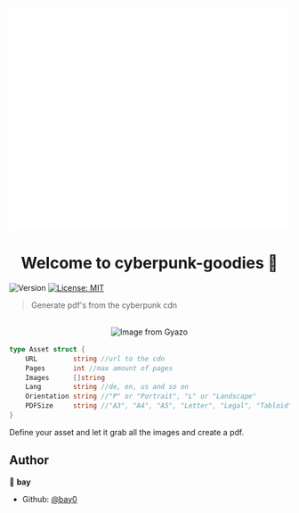 <div align="center">
	<br>
		<img src="header.svg" width="800" height="400" />
	<br>
</div>

<h1 align="center">Welcome to cyberpunk-goodies 👋</h1>
<p>
  <img alt="Version" src="https://img.shields.io/badge/version-1.0.0-blue.svg?cacheSeconds=2592000" />
  <a href="#" target="_blank">
    <img alt="License: MIT" src="https://img.shields.io/badge/License-MIT-yellow.svg" />
  </a>
</p>

> Generate pdf's from the cyberpunk cdn

<div align="center">
	<br>
		<img src="https://i.gyazo.com/38714ff086a53f232b16396bdcd2bc52.gif" alt="Image from Gyazo" width="960"/>
	<br>
</div>

```go 
type Asset struct {
	URL         string //url to the cdn
	Pages       int //max amount of pages
	Images      []string
	Lang        string //de, en, us and so on
	Orientation string //"P" or "Portrait", "L" or "Landscape"
	PDFSize     string //"A3", "A4", "A5", "Letter", "Legal", "Tabloid"
}
```

Define your asset and let it grab all the images and create a pdf.

## Author

👤 **bay**

* Github: [@bay0](https://github.com/bay0)